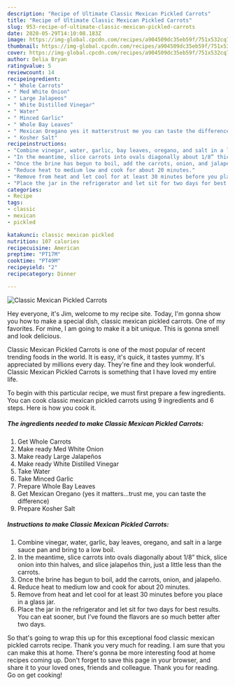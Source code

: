 ```yaml
---
description: "Recipe of Ultimate Classic Mexican Pickled Carrots"
title: "Recipe of Ultimate Classic Mexican Pickled Carrots"
slug: 953-recipe-of-ultimate-classic-mexican-pickled-carrots
date: 2020-05-29T14:10:08.183Z
image: https://img-global.cpcdn.com/recipes/a904509dc35eb59f/751x532cq70/classic-mexican-pickled-carrots-recipe-main-photo.jpg
thumbnail: https://img-global.cpcdn.com/recipes/a904509dc35eb59f/751x532cq70/classic-mexican-pickled-carrots-recipe-main-photo.jpg
cover: https://img-global.cpcdn.com/recipes/a904509dc35eb59f/751x532cq70/classic-mexican-pickled-carrots-recipe-main-photo.jpg
author: Delia Bryan
ratingvalue: 5
reviewcount: 14
recipeingredient:
- " Whole Carrots"
- " Med White Onion"
- " Large Jalapeos"
- " White Distilled Vinegar"
- " Water"
- " Minced Garlic"
- " Whole Bay Leaves"
- " Mexican Oregano yes it matterstrust me you can taste the difference"
- " Kosher Salt"
recipeinstructions:
- "Combine vinegar, water, garlic, bay leaves, oregano, and salt in a large sauce pan and bring to a low boil."
- "In the meantime, slice carrots into ovals diagonally about 1/8” thick, slice onion into thin halves, and slice jalapeños thin, just a little less than the carrots."
- "Once the brine has begun to boil, add the carrots, onion, and jalapeño."
- "Reduce heat to medium low and cook for about 20 minutes."
- "Remove from heat and let cool for at least 30 minutes before you place in a glass jar."
- "Place the jar in the refrigerator and let sit for two days for best results. You can eat sooner, but I’ve found the flavors are so much better after two days."
categories:
- Recipe
tags:
- classic
- mexican
- pickled

katakunci: classic mexican pickled 
nutrition: 107 calories
recipecuisine: American
preptime: "PT17M"
cooktime: "PT49M"
recipeyield: "2"
recipecategory: Dinner

---
```



![Classic Mexican Pickled Carrots](https://img-global.cpcdn.com/recipes/a904509dc35eb59f/751x532cq70/classic-mexican-pickled-carrots-recipe-main-photo.jpg)

Hey everyone, it's Jim, welcome to my recipe site. Today, I'm gonna show you how to make a special dish, classic mexican pickled carrots. One of my favorites. For mine, I am going to make it a bit unique. This is gonna smell and look delicious.



Classic Mexican Pickled Carrots is one of the most popular of recent trending foods in the world. It is easy, it's quick, it tastes yummy. It's appreciated by millions every day. They're fine and they look wonderful. Classic Mexican Pickled Carrots is something that I have loved my entire life.


To begin with this particular recipe, we must first prepare a few ingredients. You can cook classic mexican pickled carrots using 9 ingredients and 6 steps. Here is how you cook it.

<!--inarticleads1-->

##### The ingredients needed to make Classic Mexican Pickled Carrots:

1. Get  Whole Carrots
1. Make ready  Med White Onion
1. Make ready  Large Jalapeños
1. Make ready  White Distilled Vinegar
1. Take  Water
1. Take  Minced Garlic
1. Prepare  Whole Bay Leaves
1. Get  Mexican Oregano (yes it matters...trust me, you can taste the difference)
1. Prepare  Kosher Salt




<!--inarticleads2-->

##### Instructions to make Classic Mexican Pickled Carrots:

1. Combine vinegar, water, garlic, bay leaves, oregano, and salt in a large sauce pan and bring to a low boil.
1. In the meantime, slice carrots into ovals diagonally about 1/8” thick, slice onion into thin halves, and slice jalapeños thin, just a little less than the carrots.
1. Once the brine has begun to boil, add the carrots, onion, and jalapeño.
1. Reduce heat to medium low and cook for about 20 minutes.
1. Remove from heat and let cool for at least 30 minutes before you place in a glass jar.
1. Place the jar in the refrigerator and let sit for two days for best results. You can eat sooner, but I’ve found the flavors are so much better after two days.




So that's going to wrap this up for this exceptional food classic mexican pickled carrots recipe. Thank you very much for reading. I am sure that you can make this at home. There's gonna be more interesting food at home recipes coming up. Don't forget to save this page in your browser, and share it to your loved ones, friends and colleague. Thank you for reading. Go on get cooking!
